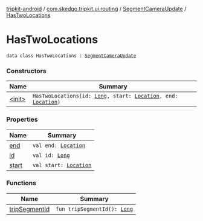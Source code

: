 [tripkit-android](../../../index.md) / [com.skedgo.tripkit.ui.routing](../../index.md) / [SegmentCameraUpdate](../index.md) / [HasTwoLocations](./index.md)

# HasTwoLocations

`data class HasTwoLocations : `[`SegmentCameraUpdate`](../index.md)

### Constructors

| Name | Summary |
|---|---|
| [&lt;init&gt;](-init-.md) | `HasTwoLocations(id: `[`Long`](https://kotlinlang.org/api/latest/jvm/stdlib/kotlin/-long/index.html)`, start: `[`Location`](../../../com.skedgo.android.common.model/-location/index.md)`, end: `[`Location`](../../../com.skedgo.android.common.model/-location/index.md)`)` |

### Properties

| Name | Summary |
|---|---|
| [end](end.md) | `val end: `[`Location`](../../../com.skedgo.android.common.model/-location/index.md) |
| [id](id.md) | `val id: `[`Long`](https://kotlinlang.org/api/latest/jvm/stdlib/kotlin/-long/index.html) |
| [start](start.md) | `val start: `[`Location`](../../../com.skedgo.android.common.model/-location/index.md) |

### Functions

| Name | Summary |
|---|---|
| [tripSegmentId](trip-segment-id.md) | `fun tripSegmentId(): `[`Long`](https://kotlinlang.org/api/latest/jvm/stdlib/kotlin/-long/index.html) |

